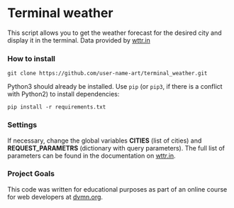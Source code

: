 # Terminal weather

This script allows you to get the weather forecast for the desired city and display it in the terminal.
Data provided by [wttr.in](https://wttr.in/)

### How to install

```
git clone https://github.com/user-name-art/terminal_weather.git
```

Python3 should already be installed. 
Use `pip` (or `pip3`, if there is a conflict with Python2) to install dependencies:
```
pip install -r requirements.txt
```
### Settings

If necessary, change the global variables **CITIES** (list of cities) and **REQUEST_PARAMETRS** (dictionary with query parameters).
The full list of parameters can be found in the documentation on [wttr.in](https://wttr.in/:help).

### Project Goals

This code was written for educational purposes as part of an online course for web developers at [dvmn.org](https://dvmn.org/).
